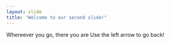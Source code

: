 ```yaml
---
layout: slide
title: "Welcome to our second slide!"
---
```

Whereever you go, there you are
Use the left arrow to go back!
